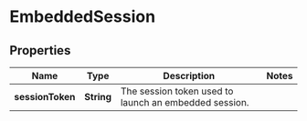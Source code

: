 

# EmbeddedSession


## Properties

| Name | Type | Description | Notes |
|------------ | ------------- | ------------- | -------------|
|**sessionToken** | **String** | The session token used to launch an embedded session. |  |



